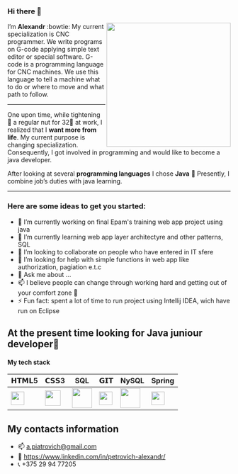 ### Hi there 👋

<p align = "right" > 
   <img align = "right" src ="https://i.imgur.com/oIXjACX.gif"" height ="280px">

I’m **Alexandr** :bowtie: My current specialization is CNC programmer. We write programs on G-code applying simple text editor or special software. G-code is a programming language for CNC machines. We use this language to tell a machine what to do or where to move and what path to follow.
___
One upon time, while tightening :wrench: a regular nut for 32:nut_and_bolt: at work, I realized that I **want more from life**. My current purpose is changing specialization. Consequently, I got involved in programming and would like to become a java developer.

After looking at several **programming languages** I chose **Java** :100: Presently, I combine job’s duties with java learning.
___

### Here are some ideas to get you started:

- 🔭 I’m currently working on final Epam's training web app project using java 
- 🌱 I’m currently learning web app layer architectyre and other patterns, SQL
- 👯 I’m looking to collaborate on people who have entered in IT sfere 
- 🤔 I’m looking for help with simple functions in web app like authorization, pagiation e.t.c
- 💬 Ask me about ...
- 📫 I believe people can change through working hard and getting out of your comfort zone :seedling:
- ⚡ Fun fact: spent a lot of time to run project using Intellij IDEA, wich have run on Eclipse

## At the present time looking for Java juniour developer:raising_hand:
                                                                               
#### My tech stack

| 𝗛𝗧𝗠𝗟5 | 𝗖𝗦𝗦3 | SQL | 𝗚𝗜𝗧 | NySQL| Spring |
| ------------- | ------------- | ------------- | ------------- | ------------- | ------------- |
| <img height="30px" src="https://cdn.svgporn.com/logos/html-5.svg">  | <img height="35px" src="https://cdn.svgporn.com/logos/css-3.svg"> |  <img height="45px" src="https://cdn.svgporn.com/logos/java.svg"> |  <img height="30px" src="https://cdn.svgporn.com/logos/git-icon.svg"> | <img height="45px" src="https://cdn.svgporn.com/logos/mysql.svg"> | <img height="30px" src="https://cdn.svgporn.com/logos/spring-icon.svg"> |

## **My contacts information**

- :mailbox: a.piatrovich@gmail.com
- :link: https://www.linkedin.com/in/petroviсh-alexаndr/
- :telephone_receiver: +375 29 94 77205
